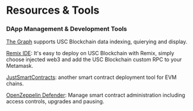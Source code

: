 # Resources & Tools

### DApp Management & Development Tools

[The Graph](https://thegraph.com) supports USC Blockchain data indexing, quierying and display.

[Remix IDE](https://remix-project.org/): It's easy to deploy on USC Blockchain with Remix, simply choose injected web3 and add the USC Blockchain custom RPC to your Metamask.

[JustSmartContracts](https://justsmartcontracts.dev/): another smart contract deployment tool for EVM chains.&#x20;

[OpenZeppelin Defender](https://defender.openzeppelin.com): Manage smart contract administration including access controls, upgrades and pausing.




